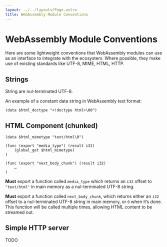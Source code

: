 ```yaml
---
layout: ../../layouts/Page.astro
title: WebAssembly Module Conventions
---
```

# WebAssembly Module Conventions

Here are some lightweight conventions that WebAssembly modules can use as an interface to integrate with the ecosystem. Where possible, they make use of existing standards like UTF-8, MIME, HTML, HTTP.

## Strings

String are nul-terminated UTF-8.

An example of a constant data string in WebAssembly text format:

```wasm
(data $html_doctype "<!doctype html>\00")
```

## HTML Component (chunked)

```wasm
(data $html_mimetype "text/html\0")

(func (export "media_type") (result i32)
    (global_get $html_mimetype)
)

(func (export "next_body_chunk") (result i32)
    …
)
```

**Must** export a function called `media_type` which returns an `i32` offset to `"text/html"` in main memory as a nul-terminated UTF-8 string.

**Must** export a function called `next_body_chunk`, which returns either an `i32` offset to a nul-terminated UTF-8 string in main memory, or `0` when it’s done. This function will be called multiple times, allowing HTML content to be streamed out.

## Simple HTTP server

TODO
